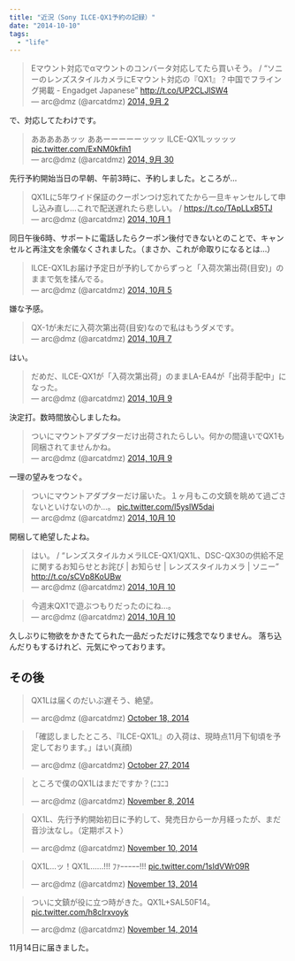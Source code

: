 ```yaml
---
title: "近況（Sony ILCE-QX1予約の記録）"
date: "2014-10-10"
tags: 
  - "life"
---
```


<script src="//platform.twitter.com/widgets.js" async charset="utf-8"></script>

<blockquote class="twitter-tweet" lang="ja">Eマウント対応でαマウントのコンバータ対応してたら買いそう。 / “ソニーのレンズスタイルカメラにEマウント対応の『QX1』？中国でフライング掲載 - Engadget Japanese” <a href="http://t.co/UP2CLJlSW4">http://t.co/UP2CLJlSW4</a><div></div>— arc@dmz (@arcatdmz) <a href="https://twitter.com/arcatdmz/status/506652712113422336">2014, 9月 2</a></blockquote>で、対応してたわけです。

<blockquote class="twitter-tweet" lang="ja">あああああッッ ああーーーーーッッッ ILCE-QX1Lッッッッ <a href="http://t.co/ExNM0kfih1">pic.twitter.com/ExNM0kfih1</a><div></div>— arc@dmz (@arcatdmz) <a href="https://twitter.com/arcatdmz/status/517025583000473600">2014, 9月 30</a></blockquote>先行予約開始当日の早朝、午前3時に、予約しました。ところが…

<blockquote class="twitter-tweet" lang="ja">QX1Lに5年ワイド保証のクーポンつけ忘れてたから一旦キャンセルして申し込み直し…これで配送遅れたら悲しい。 / <a href="https://t.co/TApLLxB5TJ">https://t.co/TApLLxB5TJ</a><div></div>— arc@dmz (@arcatdmz) <a href="https://twitter.com/arcatdmz/status/517247010450055169">2014, 10月 1</a></blockquote>同日午後6時、サポートに電話したらクーポン後付できないとのことで、キャンセルと再注文を余儀なくされました。（まさか、これが命取りになるとは…）

<blockquote class="twitter-tweet" lang="ja">ILCE-QX1Lお届け予定日が予約してからずっと「入荷次第出荷(目安)」のままで気を揉んでる。<div></div>— arc@dmz (@arcatdmz) <a href="https://twitter.com/arcatdmz/status/518811804827275264">2014, 10月 5</a></blockquote>嫌な予感。

<blockquote class="twitter-tweet" lang="ja">QX-1が未だに入荷次第出荷(目安)なので私はもうダメです。<div></div>— arc@dmz (@arcatdmz) <a href="https://twitter.com/arcatdmz/status/519526774049214465">2014, 10月 7</a></blockquote>はい。

<blockquote class="twitter-tweet" lang="ja">だめだ、ILCE-QX1が「入荷次第出荷」のままLA-EA4が「出荷手配中」になった。<div></div>— arc@dmz (@arcatdmz) <a href="https://twitter.com/arcatdmz/status/520069141135237120">2014, 10月 9</a></blockquote>決定打。数時間放心しましたね。

<blockquote class="twitter-tweet" lang="ja">ついにマウントアダプターだけ出荷されたらしい。何かの間違いでQX1も同梱されてませんかね。<div></div>— arc@dmz (@arcatdmz) <a href="https://twitter.com/arcatdmz/status/520174606896746497">2014, 10月 9</a></blockquote>一理の望みをつなぐ。

<blockquote class="twitter-tweet" lang="ja">ついにマウントアダプターだけ届いた。１ヶ月もこの文鎮を眺めて過ごさないといけないのか…。 <a href="http://t.co/l5yslW5dai">pic.twitter.com/l5yslW5dai</a><div></div>— arc@dmz (@arcatdmz) <a href="https://twitter.com/arcatdmz/status/520484801665449984">2014, 10月 10</a></blockquote>開梱して絶望したよね。

<blockquote class="twitter-tweet" lang="ja">はい。 / “レンズスタイルカメラILCE-QX1/QX1L、DSC-QX30の供給不足に関するお知らせとお詫び | お知らせ | レンズスタイルカメラ | ソニー” <a href="http://t.co/sCVp8KoUBw">http://t.co/sCVp8KoUBw</a><div></div>— arc@dmz (@arcatdmz) <a href="https://twitter.com/arcatdmz/status/520509231082905601">2014, 10月 10</a></blockquote>

<blockquote class="twitter-tweet" lang="ja">今週末QX1で遊ぶつもりだったのにね…。<div></div>— arc@dmz (@arcatdmz) <a href="https://twitter.com/arcatdmz/status/520545831141654528">2014, 10月 10</a></blockquote>久しぶりに物欲をかきたてられた一品だっただけに残念でなりません。 落ち込んだりもするけれど、元気にやっております。

## その後

<blockquote class="twitter-tweet" lang="en"><p>QX1Lは届くのだいぶ遅そう、絶望。</p>— arc@dmz (@arcatdmz) <a href="https://twitter.com/arcatdmz/status/523458278336888832">October 18, 2014</a></blockquote>

<blockquote class="twitter-tweet" lang="en"><p>「確認しましたところ、『ILCE-QX1L』の入荷は、現時点11月下旬頃を予定しております。」はい(真顔)</p>— arc@dmz (@arcatdmz) <a href="https://twitter.com/arcatdmz/status/526661537952325632">October 27, 2014</a></blockquote>

<blockquote class="twitter-tweet" lang="en"><p>ところで僕のQX1Lはまだですか？(ﾆｺﾆｺ</p>— arc@dmz (@arcatdmz) <a href="https://twitter.com/arcatdmz/status/530975506636623873">November 8, 2014</a></blockquote>

<blockquote class="twitter-tweet" lang="en"><p>QX1L、先行予約開始初日に予約して、発売日から一か月経ったが、まだ音沙汰なし。（定期ポスト）</p>— arc@dmz (@arcatdmz) <a href="https://twitter.com/arcatdmz/status/531706828174811136">November 10, 2014</a></blockquote>

<blockquote class="twitter-tweet" lang="en"><p>QX1L…ッ！QX1L……!!! ﾌｧｰｰｰｰｰ!!! <a href="http://t.co/1sIdVWr09R">pic.twitter.com/1sIdVWr09R</a></p>— arc@dmz (@arcatdmz) <a href="https://twitter.com/arcatdmz/status/532772142467670017">November 13, 2014</a></blockquote>

<blockquote class="twitter-tweet" lang="en"><p>ついに文鎮が役に立つ時がきた。QX1L+SAL50F14。 <a href="http://t.co/h8cIrxvoyk">pic.twitter.com/h8cIrxvoyk</a></p>— arc@dmz (@arcatdmz) <a href="https://twitter.com/arcatdmz/status/533073589277188096">November 14, 2014</a></blockquote>11月14日に届きました。
